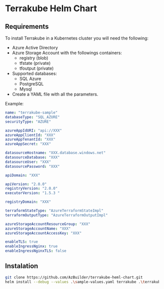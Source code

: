 # Terrakube Helm Chart

## Requirements

To install Terrakube in a Kubernetes cluster you will need the following:

- Azure Active Directory
- Azure Storage Account with the followings containers:
  - registry (blob)
  - tfstate (private)
  - tfoutput (private)
- Supported databases:
  - SQL Azure
  - PostgreSQL
  - Mysql
- Create a YAML file with all the parameters.

Example: 

```yaml
name: "terrakube-sample"
databaseType: "SQL_AZURE" 
securityType: "AZURE"

azureAppIdURI: "api://XXX"
azureAppClientId: "XXX"
azureAppTenantId: "XXX"
azureAppSecret: "XXX"

datasourceHostname: "XXX.database.windows.net"
datasourceDatabase: "XXX"
datasourceUser: "XXX"
datasourcePassword: "XXX"

apiDomain: "XXX"

apiVersion: "2.0.0"
registryVersion: "2.0.0"
executorVersion: "1.5.3 "

registryDomain: "XXX"

terraformStateType: "AzureTerraformStateImpl"
terraformOutputType: "AzureTerraformOutputImpl"

azureStorageAccountResourceGroup: "XXX"
azureStorageAccountName: "XXX"
azureStorageAccountAccessKey: "XXX"

enableTLS: true
enableIngressNginx: true
enableIngressNginxTLS: false

```

## Instalation

```bash
git clone https://github.com/AzBuilder/terrakube-heml-chart.git
helm install --debug --values .\sample-values.yaml terrakube .\terrakube-heml-chart\
```
